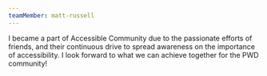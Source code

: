 ```yaml
---
teamMember: matt-russell
---
```


I became a part of Accessible Community due to the passionate efforts of friends, and their continuous drive to spread awareness on the importance of accessibility. I look forward to what we can achieve together for the PWD community!

